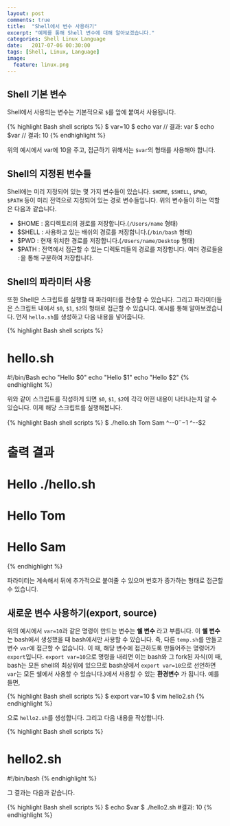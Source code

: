 ```yaml
---
layout: post
comments: true
title:  "Shell에서 변수 사용하기"
excerpt: "예제를 통해 Shell 변수에 대해 알아보겠습니다."
categories: Shell Linux Language
date:   2017-07-06 00:30:00
tags: [Shell, Linux, Language]
image:
  feature: linux.png
---
```


## Shell 기본 변수

Shell에서 사용되는 변수는 기본적으로 `$`를 앞에 붙여서 사용됩니다.

{% highlight Bash shell scripts %}
$ var=10
$ echo var // 결과: var
$ echo $var // 결과: 10
{% endhighlight %}

위의 예시에서 var에 10을 주고, 접근하기 위해서는 `$var`의 형태를 사용해야 합니다.

## Shell의 지정된 변수들

Shell에는 미리 지정되어 있는 몇 가지 변수들이 있습니다. `$HOME`, `$SHELL`, `$PWD`, `$PATH` 등이 미리 전역으로 지정되어 있는 경로 변수들입니다. 위의 변수들이 하는 역할은 다음과 같습니다.

- $HOME : 홈디렉토리의 경로를 저장합니다.(`/Users/name` 형태)
- $SHELL : 사용하고 있는 배쉬의 경로를 저장합니다.(`/bin/bash` 형태)
- $PWD : 현재 위치한 경로를 저장합니다.(`/Users/name/Desktop` 형태)
- $PATH : 전역에서 접근할 수 있는 디렉토리들의 경로를 저장합니다. 여러 경로들을 `:`을 통해 구분하여 저장합니다.

## Shell의 파라미터 사용

또한 Shell은 스크립트를 실행할 때 파라미터를 전송할 수 있습니다. 그리고 파라미터들은 스크립트 내에서 `$0`, `$1`, `$2`의 형태로 접근할 수 있습니다. 예시를 통해 알아보겠습니다. 먼저 `hello.sh`를 생성하고 다음 내용을 넣어줍니다.

{% highlight Bash shell scripts %}
# hello.sh
#!/bin/Bash
echo "Hello $0"
echo "Hello $1"
echo "Hello $2"
{% endhighlight %}

위와 같이 스크립트를 작성하게 되면 `$0`, `$1`, `$2`에 각각 어떤 내용이 나타나는지 알 수 있습니다. 이제 해당 스크립트를 실행해봅니다.

{% highlight Bash shell scripts %}
$ ./hello.sh Tom Sam
   ^--$0     ^--$1 ^--$2
# 출력 결과
# Hello ./hello.sh
# Hello Tom
# Hello Sam
{% endhighlight %}

파라미터는 계속해서 뒤에 추가적으로 붙여줄 수 있으며 번호가 증가하는 형태로 접근할 수 있습니다.

## 새로운 변수 사용하기(export, source)

위의 예시에서 `var=10`과 같은 명령이 만드는 변수는 **쉘 변수** 라고 부릅니다. 이 **쉘 변수** 는 bash에서 생성했을 때 bash에서만 사용할 수 있습니다. 즉, 다른 `temp.sh`를 만들고 변수 `var`에 접근할 수 없습니다. 이 때, 해당 변수에 접근하도록 만들어주는 명령어가 `export`입니다. `export var=10`으로 명령을 내리면 이는 bash와 그 fork된 자식(이 때, bash는 모든 shell의 최상위에 있으므로 bash상에서 `export var=10`으로 선언하면 `var`는 모든 쉘에서 사용할 수 있습니다.)에서 사용할 수 있는 **환경변수** 가 됩니다. 예를 들면,

{% highlight Bash shell scripts %}
$ export var=10
$ vim hello2.sh
{% endhighlight %}

으로 `hello2.sh`를 생성합니다. 그리고 다음 내용을 작성합니다.

{% highlight Bash shell scripts %}
# hello2.sh
#!/bin/bash
{% endhighlight %}

그 결과는 다음과 같습니다.

{% highlight Bash shell scripts %}
$ echo $var
$ ./hello2.sh #결과: 10
{% endhighlight %}

